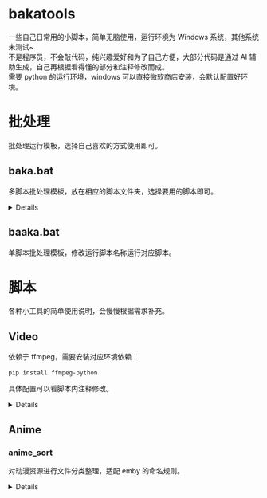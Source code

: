 # bakatools

一些自己日常用的小脚本，简单无脑使用，运行环境为 Windows 系统，其他系统未测试~  
不是程序员，不会敲代码，纯兴趣爱好和为了自己方便，大部分代码是通过 AI 辅助生成，自己再根据看得懂的部分和注释修改而成。  
需要 python 的运行环境，windows 可以直接微软商店安装，会默认配置好环境。

# 批处理

批处理运行模板，选择自己喜欢的方式使用即可。

## baka.bat

多脚本批处理模板，放在相应的脚本文件夹，选择要用的脚本即可。

<details>

### 功能说明

- 自动扫描当前目录所有.py 文件，动态生成带编号的脚本列表
- 单个脚本时自动确认执行，多个脚本时显示选择菜单
- 支持拖放文件，中英文路径和文件名，会自动识别需不需要引号

### 小技巧

要优先执行特定脚本，可在文件名前加数字排序，例如：

```
00_videosplitter.py
01_videocut.py
```

需要管理员权限时，在 bat 文件开头添加：

```
fltmc >nul 2>&1 || (
    echo Set UAC = CreateObject^("Shell.Application"^) > "%temp%\getadmin.vbs"
    echo UAC.ShellExecute "%~s0", "", "", "runas", 1 >> "%temp%\getadmin.vbs"
    "%temp%\getadmin.vbs"
    del "%temp%\getadmin.vbs"
    exit /b
)
```

需要指定 Python 版本时，修改执行命令为：

```
"C:\Python310\python.exe" "%%a" %*
```

</details>

## baaka.bat

单脚本批处理模板，修改运行脚本名称运行对应脚本。

# 脚本

各种小工具的简单使用说明，会慢慢根据需求补充。

## Video

依赖于 ffmpeg，需要安装对应环境依赖：

```
pip install ffmpeg-python
```

具体配置可以看脚本内注释修改。

<details>

### video_splitter

视频无损分割，输入视频分割时间节点，即可切割（1 个节点分割成 2 份，2 个分割成 3 份，以此类推），输入完成后按两下 `Enter` 即可确认。

配合 mpv 的复制当前时间快捷键可以更方便的使用。

### video_cut

视频无损切片，输入开始时间和结束时间，输入完成后按两下 `Enter` 即可确认。

配合 mpv 的复制当前时间快捷键可以更方便的使用。

### video_delete

视频片段无损删除，输入片段前后时间点，切除不想要的视频片段，并将剩余的片段合并。因关键帧对齐，最终视频可能会比原视频稍短。

配合 mpv 的复制当前时间快捷键可以更方便的使用。

### video_merger

对相同录制参数的视频，按照从先到后的顺序合并为一个新的视频。

### video_2mp4

无损转换视频为 mp4 格式，支持批量文件和文件夹混合输入。

### video_2social

转换视频为普通清晰度的 mp4 格式，并转换为 30 帧，适合直接将视频分享到 qq 群、X 等社交媒体平台的情况。

### video_2gif

转换视频为普通清晰度的 gif 动图，适合直接将短视频做成动图分享到 qq 群等社交媒体平台的情况。

建议配合 video2social 使用。

### video_compress

通用的压制视频的脚本，不常用。

### ytb_coverdl

批量下载 youtube 视频封面，在保存位置用 txt 格式建立文本文件，填入图片网址，每行一个，不需要符号分割。

</details>

## Anime

### anime_sort

对动漫资源进行文件分类整理，适配 emby 的命名规则。

<details>

以 VCB-Studio 的资源为例：

```
- anime_sort
    - CM        # 电视放送广告
    - IV        # 节目、采访、舞台活动、制作
    - Menus     # BD/DVD 播放选择菜单
    - OPED      # 无字 OP/ED
    - PV        # 预告片
```

将`SPs`文件夹直接拖入`SPs通用整理.bat`，会自动根据文件夹内文件文件名关键词创建相关文件夹和元数据，分类放入对应的文件夹内，直接将分类文件夹移动至季文件夹同一目录下，例如：

```
- 碧蓝之海 (2018)
    - Season 1 (2018) [UHA-WINGS@VCB-Studio] # 第一季文件
    - PV        # 预告片
```

最终在 emby 资源库季末尾显示，效果如下：

![emby预览](anime/anime_sort/preview.webp)

如需要识别大小写，则在批处理程序中修改运行脚本文件为`sp_sort_Aa.py`。

如是 VCB-Studio 的资源，可直接将下载整个文件夹拖入`VCB-Studio整理专用.bat`，脚本会显示对应动漫的 TMDB 链接，填入第几季、季年份、动漫中文名称后，在通用分类的基础上，还会对文件进行重命名以适配 emby：

```
- 碧蓝之海 (2018)
    - [VCB-Studio] Grand Blue [Ma10p_1080p]
        - [VCB-Studio] Grand Blue [01][Ma10p_1080p][x265_flac_aac].mkv
-------------  ↓  -----------------
- 碧蓝之海 (2018)
    - Season 1 (2018) [VCB-Studio]
        - 碧蓝之海 - S01E01 - 1080p.mkv
```

</details>
